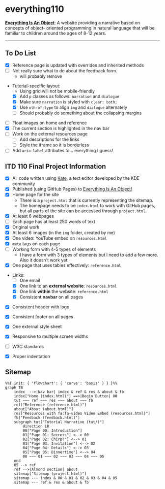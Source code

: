# everything110

[**Everything Is An Object**](https://almondjoycam.github.io/everything110/index.html): A website providing a narrative based on concepts of object-
oriented programming in natural language that will be familiar to children around the ages of 8-12 years.

---

## To Do List

- [x] Reference page is updated with overrides and inherited methods
- [ ] Not really sure what to do about the feedback form.
    - will probably remove
- Tutorial-specific layout:
    - Using grid will not be mobile-friendly
    - [x] Add `p` classes as follows: `narration` and `dialogue`
    - [x] Make sure `narration` is styled with `clear: both;`
    - [x] Use `nth-of-type` to align `img` and `dialogue` alternately
    - [ ] Should probably do something about the collapsing margins
- [ ] Float images on home and reference
- [x] The current section is highlighted in the nav bar
- [ ] Work on the external resources page
    - [ ] Add descriptions for the links
    - [ ] Style the iframe so it is borderless
- [ ] Add `aria-label` attributes to... everything I guess!

## ITD 110 Final Project Information

- [x] All code written using [Kate](https://kate-editor.org/), a text editor developed by the KDE community
- [x] Published (using GitHub Pages) to [Everything Is An Object!](https://almondjoycam.github.io/everything110/index.html)
- [x] Home page for the site
    - There is a `project.html` that is currently representing the sitemap.
    - The homepage needs to be `index.html` to work with GitHub pages, but all parts of the site can be accessed through `project.html`.
- [x] At least 6 webpages
- [ ] Each page has at least 250 words of text
- [x] Original work
- [x] At least 6 images (in the `img` folder, created by me)
- [x] One video: YouTube embed on `resources.html`
- [x] `meta` tags on each page
- [ ] Working form with 4-5 types of elements
    - I have a form with 3 types of elements but I need to add a few more. Also it doesn't work yet.
- [x] One page that uses tables effectively: `reference.html`
- Links:
    - [ ] One email
    - [x] One link to an **external website**: `resources.html`
    - [x] One link **within** the website: `reference.html`
    - [x] Consistent **navbar** on all pages
- [x] Consistent header with logo
- [x] Consistent footer on all pages
- [x] One external style sheet
- [x] Responsive to multiple screen widths
- [ ] W3C standards
- [x] Proper indentation


## Sitemap

```mermaid
%%{ init: { 'flowchart': { 'curve': 'basis' } } }%%
graph TB
    index  -->|Nav bar| index & ref & res & about & fb
    index["Home (index.html)"] ==>|Begin Button| 00
    tut ~~~ ref ~~~ res ~~~ about ~~~ fb
    ref["Reference (reference.html)"]
    about["About (about.html)"]
    res["Resources with fa:fa-video Video Embed (resources.html)"]
    fb["Feedback (feedback.html)"]
    subgraph tut["Tutorial Narrative (tut/)"]
        direction LR
        00["Page 00: Introduction"]
        01["Page 01: Secrets"] <--> 00
        02["Page 02: Chirp!"] <--> 01
        03["Page 03: Invitation"] <--> 02
        04["Page 04: Details"] <--> 03
        05["Page 05: Dinnertime"] <--> 04
        00 ~~~ 01 ~~~ 02 ~~~ 03 ~~~ 04 ~~~ 05
    end
    05 --> ref
    ref -->|Almond section| about
    sitemap["Sitemap (project.html)"]
    sitemap --- index & 00 & 01 & 02 & 03 & 04 & 05
    sitemap --- ref & res & about & fb
```

